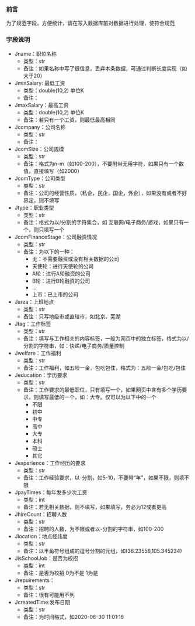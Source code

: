 ### 前言
为了规范字段，方便统计，请在写入数据库前对数据进行处理，使符合规范

### 字段说明
* Jname：职位名称
  * 类型：str
  * 备注：如果名称中写了很信息，丢弃本条数据，可通过判断长度实现（如大于20）
* JminSalary: 最低工资
  * 类型：double(10,2) 单位K
  * 备注：
* JmaxSalary：最高工资
  * 类型：double(10,2) 单位K
  * 备注：若只有一个工资，则最低最高相同
* Jcompany：公司名称
  * 类型：str
  * 备注：
* JcomSize：公司规模
  * 类型：str
  * 备注：格式为n-m（如100-200），不要附带无用字符，如果只有一个数值，直接填写（如2000）
* JcomType：公司类型
  * 类型：str
  * 备注：公司的经营性质，（私企，民企，国企，外企），如果没有或者不好界定，则不填写
* Jtype：职业类型
  * 类型：str
  * 备注：格式为以/分割的字符集合，如 互联网/电子商务/游戏，如果只有一个，则只填写一个
* JcomFinanceStage：公司融资情况
  * 类型：str
  * 备注：为以下的一种：
    * 无：不需要融资或没有相关数据的公司
    * 天使轮：进行天使轮的公司
    * A轮：进行A轮融资的公司
    * B轮：进行B轮融资的公司
    * ...
    * 上市：已上市的公司
* Jarea：上班地点
  * 类型：str
  * 备注：只写地级市或直辖市，如北京、芜湖
* Jtag：工作标签
  * 类型：str
  * 备注：填写与工作相关的内容标签，一般为网页中的独立标签，格式为以/分割的字符串，如：快递/电子商务/质量控制
* Jwelfare：工作福利
  * 类型：str
  * 备注：工作福利，如五险一金，包吃包住，格式为：五险一金/包吃/包住
* Jeducation：学历要求
  * 类型：str
  * 备注：工作要求的最低职位，只有填写一个，如果网页中含有多个学历要求，则填写最低的一个，如：大专。仅可以为以下中的一个
    * 不限
    * 初中
    * 中专
    * 高中
    * 大专
    * 本科
    * 硕士
    * 其它
* Jexperience：工作经历的要求
  * 类型：str
  * 备注：工作经验要求，以-分割，如5-10，不要带“年”，如果不限，则填不限
* JpayTimes：每年发多少次工资
  * 类型：int
  * 备注：若无相关数据，则不填写，如果填写，务必为12或者更高
* JhireCount：招聘人数
  * 类型：str
  * 备注：招聘的人数，为不限或者以-分割的字符串，如100-200
* Jlocation：地点经纬度
  * 类型：str
  * 备注：以半角符号组成的逗号分割的元组，如(36.23556,105.345234)
* JisSchoolJob：是否为校招
  * 类型：int
  * 备注：是否为校招 0为不是 1为是
* Jrepuirements：
  * 类型：str
  * 备注：很有可能用不到
* JcreatedTime:发布日期
  * 类型：str
  * 备注：为时间格式，如2020-06-30 11:01:16

